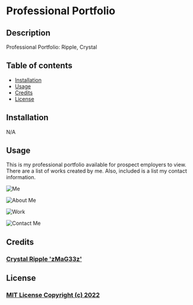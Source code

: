 # Professional Portfolio

## Description

Professional Portfolio:  Ripple, Crystal

## Table of contents

- [Installation](#installation)
- [Usage](#usage)
- [Credits](#credits)
- [License](#license)

## Installation

N/A

## Usage

This is my professional portfolio available for prospect employers to view.  There are a list of works created by me.  Also, included is a list my contact information.

![Me](https://zmag33z.github.io/week-2-challenge/assets/images/me.png)

![About Me](https://zmag33z.github.io/week-2-challenge/assets/images/aboutme.png)

![Work](https://zmag33z.github.io/week-2-challenge/assets/images/works.png)

![Contact Me](https://zmag33z.github.io/week-2-challenge/assets/images/contact.png)



## Credits

### [Crystal Ripple 'zMaG33z'](https://github.com/zMag33z)

## License

### [MIT License Copyright (c) 2022](https://zmag33z.github.io/week-2-challenge/license.md)

